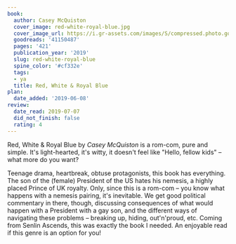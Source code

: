 ```yaml
---
book:
  author: Casey McQuiston
  cover_image: red-white-royal-blue.jpg
  cover_image_url: https://i.gr-assets.com/images/S/compressed.photo.goodreads.com/books/1566742512l/41150487._SX98_.jpg
  goodreads: '41150487'
  pages: '421'
  publication_year: '2019'
  slug: red-white-royal-blue
  spine_color: '#cf332e'
  tags:
  - ya
  title: Red, White & Royal Blue
plan:
  date_added: '2019-06-08'
review:
  date_read: 2019-07-07
  did_not_finish: false
  rating: 4
---
```


Red, White &amp; Royal Blue by *Casey McQuiston* is a rom-com, pure and simple. It's light-hearted, it's witty, it doesn't feel like "Hello, fellow kids" – what more do you want?

Teenage drama, heartbreak, obtuse protagonists, this book has everything. The son of the (female) President of the US hates his nemesis, a highly placed Prince of UK royalty. Only, since this is a rom-com – you know what happens with a nemesis pairing, it's inevitable. We get good political commentary in there, though, discussing consequences of what would happen with a President with a gay son, and the different ways of navigating these problems – breaking up, hiding, out'n'proud, etc. Coming from Senlin Ascends, this was exactly the book I needed. An enjoyable read if this genre is an option for you!
